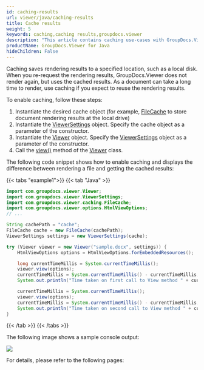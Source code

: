```yaml
---
id: caching-results
url: viewer/java/caching-results
title: Cache results
weight: 5
keywords: caching,caching results,groupdocs.viewer
description: "This article contains caching use-cases with GroupDocs.Viewer within your Java applications."
productName: GroupDocs.Viewer for Java
hideChildren: False
---
```

Caching saves rendering results to a specified location, such as a local disk. When you re-request the rendering results, GroupDocs.Viewer does not render again, but uses the cached results.
As a document can take a long time to render, use caching if you expect to reuse the rendering results.

To enable caching, follow these steps:

1. Instantiate the desired cache object (for example, [FileCache](https://reference.groupdocs.com/viewer/java/com.groupdocs.viewer.caching/FileCache) to store document rendering results at the local drive)
2. Instantiate the [ViewerSettings](https://reference.groupdocs.com/viewer/java/com.groupdocs.viewer/ViewerSettings) object. Specify the cache object as a parameter of the constructor.
3. Instantiate the [Viewer](https://reference.groupdocs.com/viewer/java/com.groupdocs.viewer/Viewer) object. Specify the [ViewerSettings](https://reference.groupdocs.com/viewer/java/com.groupdocs.viewer/ViewerSettings) object as a parameter of the constructor.
4. Call the [view()](https://reference.groupdocs.com/viewer/java/com.groupdocs.viewer/viewer/#view-com.groupdocs.viewer.options.ViewOptions-) method of the [Viewer](https://reference.groupdocs.com/viewer/java/com.groupdocs.viewer/Viewer) class.

The following code snippet shows how to enable caching and displays the difference between rendering a file and getting the cached results:

{{< tabs "example1">}}
{{< tab "Java" >}}
```java
import com.groupdocs.viewer.Viewer;
import com.groupdocs.viewer.ViewerSettings;
import com.groupdocs.viewer.caching.FileCache;
import com.groupdocs.viewer.options.HtmlViewOptions;
// ...

String cachePath = "cache";
FileCache cache = new FileCache(cachePath);
ViewerSettings settings = new ViewerSettings(cache);

try (Viewer viewer = new Viewer("sample.docx", settings)) {
    HtmlViewOptions options = HtmlViewOptions.forEmbeddedResources();

    long currentTimeMillis = System.currentTimeMillis();
    viewer.view(options);
    currentTimeMillis = System.currentTimeMillis() - currentTimeMillis;
    System.out.println("Time taken on first call to View method " + currentTimeMillis + " (ms).");

    currentTimeMillis = System.currentTimeMillis();
    viewer.view(options);
    currentTimeMillis = System.currentTimeMillis() - currentTimeMillis;
    System.out.println("Time taken on second call to View method " + currentTimeMillis + " (ms).");
}
```
{{< /tab >}}
{{< /tabs >}}

The following image shows a sample console output:

![](/viewer/java/images/caching-results.png)

For details, please refer to the following pages:
